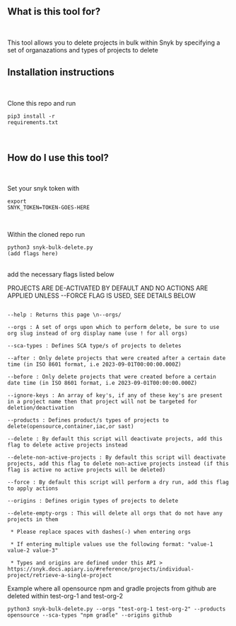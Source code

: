 <h2>What is this tool for? </h2> <br>

This tool allows you to delete projects in bulk within Snyk by specifying a set of organazations and types of projects to delete<br>

<h2>Installation instructions</h2><br>

Clone this repo and run <pre><code>pip3 install -r requirements.txt</pre></code><br>

<h2>How do I use this tool? </h2><br>

Set your snyk token with <pre><code>export SNYK_TOKEN=TOKEN-GOES-HERE</code></pre><br>

Within the cloned repo run <pre><code>python3 snyk-bulk-delete.py (add flags here)</code></pre><br> add the necessary flags listed below <br>

PROJECTS ARE DE-ACTIVATED BY DEFAULT AND NO ACTIONS ARE APPLIED UNLESS --FORCE FLAG IS USED, SEE DETAILS BELOW<br>
<pre><code>
--help : Returns this page \n--orgs/<br>
--orgs : A set of orgs upon which to perform delete, be sure to use org slug instead of org display name (use ! for all orgs)<br>
--sca-types : Defines SCA type/s of projects to deletes <br>
--after : Only delete projects that were created after a certain date time (in ISO 8601 format, i.e 2023-09-01T00:00:00.000Z) <br>
--before : Only delete projects that were created before a certain date time (in ISO 8601 format, i.e 2023-09-01T00:00:00.000Z)<br>
--ignore-keys : An array of key's, if any of these key's are present in a project name then that project will not be targeted for deletion/deactivation<br>
--products : Defines product/s types of projects to delete(opensource,container,iac,or sast)<br>
--delete : By default this script will deactivate projects, add this flag to delete active projects instead<br>
--delete-non-active-projects : By default this script will deactivate projects, add this flag to delete non-active projects instead (if this flag is active no active projects will be deleted)<br>
--force : By default this script will perform a dry run, add this flag to apply actions<br>
--origins : Defines origin types of projects to delete<br>
--delete-empty-orgs : This will delete all orgs that do not have any projects in them<br>
 * Please replace spaces with dashes(-) when entering orgs <br>
 * If entering multiple values use the following format: "value-1 value-2 value-3"<br>
 * Types and origins are defined under this API > https://snyk.docs.apiary.io/#reference/projects/individual-project/retrieve-a-single-project
</code></pre>

Example where all opensource npm and gradle projects from github are deleted within test-org-1 and test-org-2
<br>
<pre><code>python3 snyk-bulk-delete.py --orgs "test-org-1 test-org-2" --products opensource --sca-types "npm gradle" --origins github
</code></pre>



